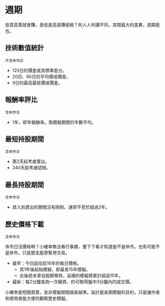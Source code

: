 # 週期

低買高賣就會賺，是低是高是賺是賠？則人人判讀不同，其間最大的差異，週期是也。

## 技術數值統計

`不含休市日`

- 125日的價差或其標準差分。
- 20日、60日的平均價或價差。
- 9日的最高最低價或價差。

## 報酬率評比

`含休市日`

- 1年，即年報酬率。取模擬期間的年數平均。

## 最短持股期間

`含休市日`

- 第2天起考慮賣出。
- 240天起考慮認賠。

## 最長持股期間

`含休市日`

- 買入到賣出的期間沒有限制。通常不至於超過2年。

## 歷史價格下載

`含休市日` 

休市日沒價格啊？小確幸無法看行事曆，要下下看才知道是不是休市。也有可能不是休市，只是那支股票暫停交易。

- 最早：今日起往前16年的每日價格。
    - 其1年後起始模擬，即最長15年模擬。
    - 此後若未曾自股群移除，延續的模擬將累計超過15年。
- 最新：每2分鐘查詢一次網頁，約可取得盤中3分鐘內的成交價。

小確幸是短期買賣，並非模擬期間越長越準。設計能長期模擬的目的，只是讓作者和使用者能方便的觀察歷史模擬。

